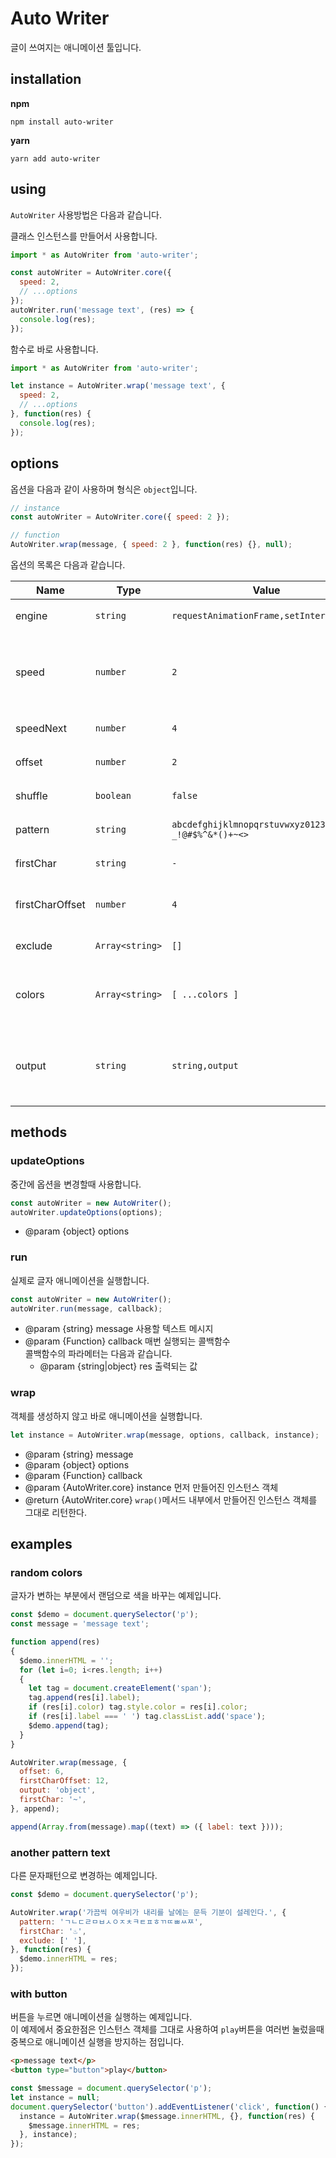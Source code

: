 # Auto Writer

글이 쓰여지는 애니메이션 툴입니다.


## installation

__npm__

```shell script
npm install auto-writer
```

__yarn__

```shell script
yarn add auto-writer
```


## using

`AutoWriter` 사용방법은 다음과 같습니다.

클래스 인스턴스를 만들어서 사용합니다.

```javascript
import * as AutoWriter from 'auto-writer';

const autoWriter = AutoWriter.core({
  speed: 2,
  // ...options
});
autoWriter.run('message text', (res) => {
  console.log(res);
});
```

함수로 바로 사용합니다.
```javascript
import * as AutoWriter from 'auto-writer';

let instance = AutoWriter.wrap('message text', {
  speed: 2,
  // ...options
}, function(res) {
  console.log(res);
});
```


## options

옵션을 다음과 같이 사용하며 형식은 `object`입니다.

```javascript
// instance
const autoWriter = AutoWriter.core({ speed: 2 });

// function
AutoWriter.wrap(message, { speed: 2 }, function(res) {}, null);
```

옵션의 목록은 다음과 같습니다.

| Name | Type | Value | Description |
| ---- | ---- | ------- | ----------- |
| engine | `string` | `requestAnimationFrame,setInterval` | 매 실행되는 도구의 종류 |
| speed | `number` | `2` | 매번 실행되는 콜백함수의 속도. 수치가 높을수록 느려집니다. |
| speedNext | `number` | `4` | 랜덤문자가 변하는 횟수 |
| offset | `number` | `2` | 변하는 랜덤문자의 갯수 |
| shuffle | `boolean` | `false` | 변하는 글자 위치의 순서 |
| pattern | `string` | `abcdefghijklmnopqrstuvwxyz0123456789-_!@#$%^&*()+~<>` | 랜덤문자의 패턴 |
| firstChar | `string` | `-` | 변하기 시작할때의 문자 |
| firstCharOffset | `number` | `4` | 변하기 시작할때의 문자의 갯수 |
| exclude | `Array<string>` | `[]` | 제외할 문자의 목록 |
| colors | `Array<string>` | `[ ...colors ]` | 랜덤문자로 변하고 있을때의 변하는 색상의 목록 |
| output | `string` | `string,output` | 매번 실행할때마다 실행되는 콜백함수의 값의 타입 |


## methods

### updateOptions

중간에 옵션을 변경할때 사용합니다.

```javascript
const autoWriter = new AutoWriter();
autoWriter.updateOptions(options);
```

- @param {object} options

### run

실제로 글자 애니메이션을 실행합니다.

```javascript
const autoWriter = new AutoWriter();
autoWriter.run(message, callback);
```

- @param {string} message 사용할 텍스트 메시지
- @param {Function} callback 매번 실행되는 콜백함수  
  콜백함수의 파라메터는 다음과 같습니다.  
  - @param {string|object} res 출력되는 값

### wrap

객체를 생성하지 않고 바로 애니메이션을 실행합니다.

```javascript
let instance = AutoWriter.wrap(message, options, callback, instance);
```

- @param {string} message
- @param {object} options
- @param {Function} callback
- @param {AutoWriter.core} instance 먼저 만들어진 인스턴스 객체
- @return {AutoWriter.core} `wrap()`메서드 내부에서 만들어진 인스턴스 객체를 그대로 리턴한다.


## examples

### random colors

글자가 변하는 부분에서 랜덤으로 색을 바꾸는 예제입니다.

```javascript
const $demo = document.querySelector('p');
const message = 'message text';

function append(res)
{
  $demo.innerHTML = '';
  for (let i=0; i<res.length; i++)
  {
    let tag = document.createElement('span');
    tag.append(res[i].label);
    if (res[i].color) tag.style.color = res[i].color;
    if (res[i].label === ' ') tag.classList.add('space');
    $demo.append(tag);
  }
}

AutoWriter.wrap(message, {
  offset: 6,
  firstCharOffset: 12,
  output: 'object',
  firstChar: '~',
}, append);

append(Array.from(message).map((text) => ({ label: text })));
```

### another pattern text

다른 문자패턴으로 변경하는 예제입니다.

```javascript
const $demo = document.querySelector('p');

AutoWriter.wrap('가끔씩 여우비가 내리를 날에는 문득 기분이 설레인다.', {
  pattern: 'ㄱㄴㄷㄹㅁㅂㅅㅇㅈㅊㅋㅌㅍㅎㄲㄸㅃㅆㅉ',
  firstChar: '♨',
  exclude: [' '],
}, function(res) {
  $demo.innerHTML = res;
});
```

### with button

버튼을 누르면 애니메이션을 실행하는 예제입니다.  
이 예제에서 중요한점은 인스턴스 객체를 그대로 사용하여 `play`버튼을 여러번 눌렀을때 중복으로 애니메이션 실행을 방지하는 점입니다.

```html
<p>message text</p>
<button type="button">play</button>
```

```javascript
const $message = document.querySelector('p');
let instance = null;
document.querySelector('button').addEventListener('click', function() {
  instance = AutoWriter.wrap($message.innerHTML, {}, function(res) {
    $message.innerHTML = res;
  }, instance);
});
```
